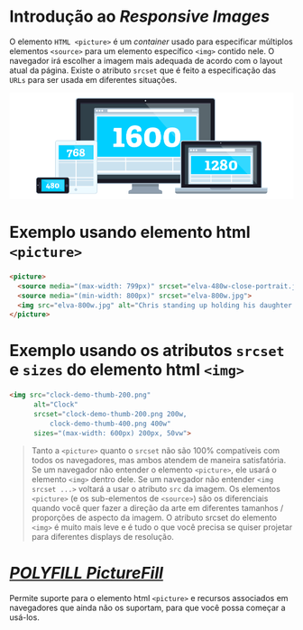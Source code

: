 # Introdução ao _Responsive Images_

O elemento `HTML <picture>` é um _container_ usado para especificar múltiplos elementos `<source>` para um elemento específico `<img>` contido nele. O navegador irá escolher a imagem mais adequada de acordo com o layout atual da página. Existe o atributo `srcset` que é feito a especificação das `URLs` para ser usada em diferentes situações.

![Responsive Images - PictureFill](assets/picturefill.png)

# Exemplo usando elemento html `<picture>`

```html
<picture>
  <source media="(max-width: 799px)" srcset="elva-480w-close-portrait.jpg">
  <source media="(min-width: 800px)" srcset="elva-800w.jpg">
  <img src="elva-800w.jpg" alt="Chris standing up holding his daughter Elva">
</picture>
```

# Exemplo usando os atributos `srcset` e `sizes` do elemento html `<img>`

```html
<img src="clock-demo-thumb-200.png"
      alt="Clock"
      srcset="clock-demo-thumb-200.png 200w,
          clock-demo-thumb-400.png 400w"
      sizes="(max-width: 600px) 200px, 50vw">
```

> Tanto a `<picture>` quanto o `srcset` não são 100% compatíveis com todos os navegadores, mas ambos atendem de maneira satisfatória. Se um navegador não entender o elemento `<picture>`, ele usará o elemento `<img>` dentro dele. Se um navegador não entender `<img srcset ...>` voltará a usar o atributo `src` da imagem. Os elementos `<picture>` (e os sub-elementos de `<source>`) são os diferenciais quando você quer fazer a direção da arte em diferentes tamanhos / proporções de aspecto da imagem. O atributo srcset do elemento `<img>` é muito mais leve e é tudo o que você precisa se quiser projetar para diferentes displays de resolução.

# [_POLYFILL PictureFill_](http://scottjehl.github.io/picturefill/)

Permite suporte para o elemento html `<picture>` e recursos associados em navegadores que ainda não os suportam, para que você possa começar a usá-los.
